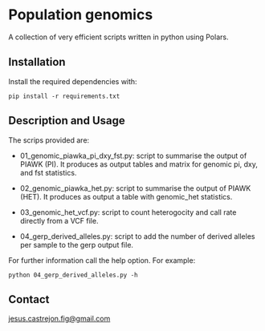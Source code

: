 # Population genomics

A collection of very efficient scripts written in python using Polars.

## Installation

Install the required dependencies with:

```
pip install -r requirements.txt
```

## Description and Usage

The scrips provided are:

-  01_genomic_piawka_pi_dxy_fst.py: script to summarise the output of PIAWK (PI). It produces as output tables and matrix for genomic pi, dxy, and fst statistics.

-  02_genomic_piawka_het.py: script to summarise the output of PIAWK (HET). It produces as output a table with genomic_het statistics.

-  03_genomic_het_vcf.py: script to count heterogocity and call rate directly from a VCF file.

- 04_gerp_derived_alleles.py: script to add the number of derived alleles per sample to the gerp output file.

For further information call the help option. For example:

```
python 04_gerp_derived_alleles.py -h
```

## Contact

jesus.castrejon.fig@gmail.com